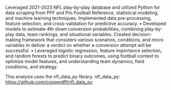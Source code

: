 Leveraged 2021-2023 NFL play-by-play database and utilized Python for data scraping from PFF and Pro Football 
Reference, statistical modeling, and machine learning techniques. Implemented data pre-processing, feature 
selection, and cross-validation for predictive accuracy. 
• Developed models to estimate 4th down conversion probabilities, combining play-by-play data, team rankings, and 
situational variables. Created decision-making framework that considers various scenarios, conditions, and micro 
variables to deliver a verdict on whether a conversion attempt will be successful. 
• Leveraged logistic regression, feature importance selection, and random forests to predict binary outcomes, using 
football context to optimize model features, and understanding team dynamics, field conditions, and strategy. 

This analysis uses the nfl_data_py library.
nfl_data_py: https://github.com/cooperdff/nfl_data_py
